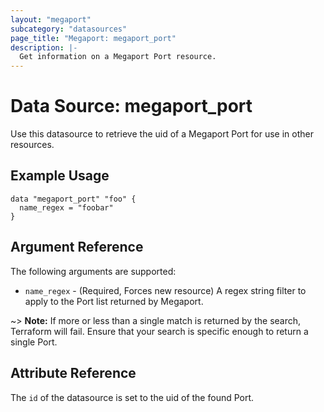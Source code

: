 ```yaml
---
layout: "megaport"
subcategory: "datasources"
page_title: "Megaport: megaport_port"
description: |-
  Get information on a Megaport Port resource.
---
```


# Data Source: megaport_port

Use this datasource to retrieve the uid of a Megaport Port for use in other
resources.

## Example Usage

```hcl
data "megaport_port" "foo" {
  name_regex = "foobar"
}
```

## Argument Reference

The following arguments are supported:

* `name_regex` - (Required, Forces new resource) A regex string filter to apply
to the Port list returned by Megaport.

~> **Note:** If more or less than a single match is returned by the search, Terraform will
fail. Ensure that your search is specific enough to return a single Port.

## Attribute Reference

The `id` of the datasource is set to the uid of the found Port.
